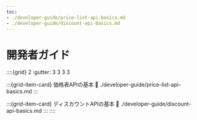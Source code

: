 ```yaml
---
toc:
- ./developer-guide/price-list-api-basics.md
- ./developer-guide/discount-api-basics.md
---
```

# 開発者ガイド

::::{grid} 2
:gutter: 3 3 3 3

:::{grid-item-card} 価格表APIの基本
:link: ./developer-guide/price-list-api-basics.md
:::

:::{grid-item-card} ディスカウントAPIの基本
:link: ./developer-guide/discount-api-basics.md
:::
::::
